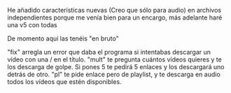 He añadido características nuevas (Creo que sólo para audio) en archivos independientes porque me venía bien para un encargo, más adelante haré una v5 con todas

De momento aquí las tenéis "en bruto"

"fix" arregla un error que daba el programa si intentabas descargar un vídeo con una / en el título.
"mult" te pregunta cuántos vídeos quieres y te los descarga de golpe. Si pones 5 te pedirá 5 enlaces y los descargará uno detrás de otro.
"pl" te pide enlace pero de playlist, y te descarga en audio todos los vídeos que estén disponibles.
